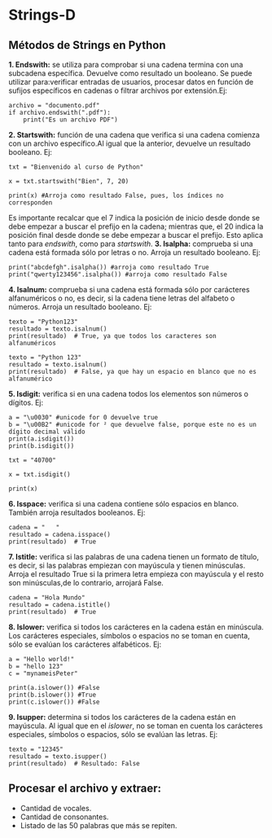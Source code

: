 # Strings-D
## Métodos de Strings en Python
**1. Endswith:** se utiliza para comprobar si una cadena termina con una subcadena específica. Devuelve como resultado un booleano. Se puede utilizar para:verificar entradas de usuarios, procesar datos en función de sufijos específicos en cadenas o filtrar archivos por extensión.Ej:
```pseudocode
archivo = "documento.pdf"
if archivo.endswith(".pdf"):
    print("Es un archivo PDF")
```
**2. Startswith:** función de una cadena que verifica si una cadena comienza con un archivo específico.Al igual que la anterior, devuelve un resultado booleano. Ej:
```pseudocode
txt = "Bienvenido al curso de Python"

x = txt.startswith("Bien", 7, 20)

print(x) #Arroja como resultado False, pues, los índices no corresponden
```
Es importante recalcar que el 7 indica la posición de inicio desde donde se debe empezar a buscar el prefijo en la cadena; mientras que, el 20 indica la posición final desde donde se debe empezar a buscar el prefijo. Esto aplica tanto para _endswith_, como para _startswith_.
**3. Isalpha:** comprueba si una cadena está formada sólo por letras o no. Arroja un resultado booleano. Ej:
```pseudocode
print("abcdefgh".isalpha()) #arroja como resultado True
print("qwerty123456".isalpha()) #arroja como resultado False
```
**4. Isalnum:** comprueba si una cadena está formada sólo por carácteres alfanuméricos o no, es decir, si la cadena tiene letras del alfabeto o números. Arroja un resultado booleano. Ej:
```pseudocode
texto = "Python123"
resultado = texto.isalnum()
print(resultado)  # True, ya que todos los caracteres son alfanuméricos

texto = "Python 123"
resultado = texto.isalnum()
print(resultado)  # False, ya que hay un espacio en blanco que no es alfanumérico
```
**5. Isdigit:** verifica si en una cadena todos los elementos son números o dígitos. Ej:
```pseudocode
a = "\u0030" #unicode for 0 devuelve true
b = "\u00B2" #unicode for ² que devuelve false, porque este no es un dígito decimal válido
print(a.isdigit())
print(b.isdigit())
```
```pseudocode
txt = "40700"

x = txt.isdigit()

print(x)
```
**6. Isspace:** verifica si una cadena contiene sólo espacios en blanco. También arroja resultados booleanos. Ej:
```pseudocode
cadena = "   "
resultado = cadena.isspace()
print(resultado)  # True
```
**7. Istitle:** verifica si las palabras de una cadena tienen un formato de título, es decir, si las palabras empiezan con mayúscula y tienen minúsculas. Arroja el resultado True si la primera letra empieza con mayúscula y el resto son minúsculas,de lo contrario, arrojará False.
```pseudocode
cadena = "Hola Mundo"
resultado = cadena.istitle()
print(resultado)  # True
```
**8. Islower:** verifica si todos los carácteres en la cadena están en minúscula. Los carácteres especiales, símbolos o espacios no se toman en cuenta, sólo se evalúan los carácteres alfabéticos. Ej:
```pseudocode
a = "Hello world!"
b = "hello 123"
c = "mynameisPeter"

print(a.islower()) #False
print(b.islower()) #True
print(c.islower()) #False
```
**9. Isupper:** determina si todos los carácteres de la cadena están en mayúscula. Al igual que en el _islower_, no se toman en cuenta los carácteres especiales, símbolos o espacios, sólo se evalúan las letras. Ej:
```pseudocode
texto = "12345"
resultado = texto.isupper()
print(resultado)  # Resultado: False
```
## Procesar el archivo y extraer:
+ Cantidad de vocales.
+ Cantidad de consonantes.
+ Listado de las 50 palabras que más se repiten.
